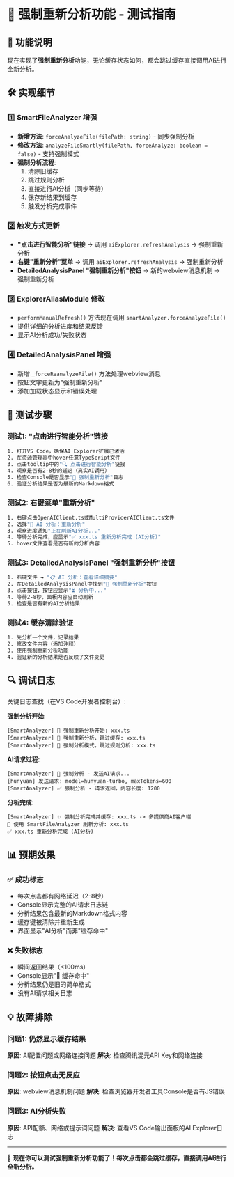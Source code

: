 # 🔄 强制重新分析功能 - 测试指南

## 🎯 功能说明

现在实现了**强制重新分析**功能，无论缓存状态如何，都会跳过缓存直接调用AI进行全新分析。

## 🛠️ 实现细节

### 1️⃣ SmartFileAnalyzer 增强
- **新增方法**: `forceAnalyzeFile(filePath: string)` - 同步强制分析
- **修改方法**: `analyzeFileSmartly(filePath, forceAnalyze: boolean = false)` - 支持强制模式
- **强制分析流程**:
  1. 清除旧缓存
  2. 跳过规则分析
  3. 直接进行AI分析（同步等待）
  4. 保存新结果到缓存
  5. 触发分析完成事件

### 2️⃣ 触发方式更新
- **"点击进行智能分析"链接** → 调用 `aiExplorer.refreshAnalysis` → 强制重新分析
- **右键"重新分析"菜单** → 调用 `aiExplorer.refreshAnalysis` → 强制重新分析  
- **DetailedAnalysisPanel "强制重新分析"按钮** → 新的webview消息机制 → 强制重新分析

### 3️⃣ ExplorerAliasModule 修改
- `performManualRefresh()` 方法现在调用 `smartAnalyzer.forceAnalyzeFile()`
- 提供详细的分析进度和结果反馈
- 显示AI分析成功/失败状态

### 4️⃣ DetailedAnalysisPanel 增强  
- 新增 `_forceReanalyzeFile()` 方法处理webview消息
- 按钮文字更新为"强制重新分析"
- 添加加载状态显示和错误处理

## 🧪 测试步骤

### 测试1: "点击进行智能分析"链接
```bash
1. 打开VS Code，确保AI Explorer扩展已激活
2. 在资源管理器中hover任意TypeScript文件
3. 点击tooltip中的"🔍 点击进行智能分析"链接
4. 观察是否有2-8秒的延迟（真实AI调用）
5. 检查Console是否显示"🔄 强制重新分析"日志
6. 验证分析结果是否为最新的Markdown格式
```

### 测试2: 右键菜单"重新分析"
```bash
1. 右键点击OpenAIClient.ts或MultiProviderAIClient.ts文件
2. 选择"🔄 AI 分析：重新分析"
3. 观察进度通知"正在刷新AI分析..."
4. 等待分析完成，应显示"✅ xxx.ts 重新分析完成 (AI分析)"
5. hover文件查看是否有新的分析内容
```

### 测试3: DetailedAnalysisPanel "强制重新分析"按钮
```bash
1. 右键文件 → "📋 AI 分析：查看详细摘要"
2. 在DetailedAnalysisPanel中找到"🔄 强制重新分析"按钮
3. 点击按钮，按钮应显示"⏳ 分析中..."
4. 等待2-8秒，面板内容应自动刷新
5. 检查是否有新的AI分析结果
```

### 测试4: 缓存清除验证
```bash
1. 先分析一个文件，记录结果
2. 修改文件内容（添加注释）
3. 使用强制重新分析功能
4. 验证新的分析结果是否反映了文件变更
```

## 🔍 调试日志

关键日志查找（在VS Code开发者控制台）:

**强制分析开始**:
```
[SmartAnalyzer] 🔄 强制重新分析开始: xxx.ts
[SmartAnalyzer] 🔄 强制重新分析，跳过缓存: xxx.ts
[SmartAnalyzer] 🔄 强制分析模式，跳过规则分析: xxx.ts
```

**AI请求过程**:
```
[SmartAnalyzer] 🚀 强制分析 - 发送AI请求...
[hunyuan] 发送请求: model=hunyuan-turbo, maxTokens=600
[SmartAnalyzer] ✅ 强制分析 - 请求返回，内容长度: 1200
```

**分析完成**:
```
[SmartAnalyzer] ✨ 强制分析完成并缓存: xxx.ts -> 多提供商AI客户端
🔄 使用 SmartFileAnalyzer 刷新分析: xxx.ts
✅ xxx.ts 重新分析完成 (AI分析)
```

## 📊 预期效果

### ✅ 成功标志
- 每次点击都有网络延迟（2-8秒）
- Console显示完整的AI请求日志链
- 分析结果包含最新的Markdown格式内容
- 缓存键被清除并重新生成
- 界面显示"AI分析"而非"缓存命中"

### ❌ 失败标志  
- 瞬间返回结果（<100ms）
- Console显示"💾 缓存命中"
- 分析结果仍是旧的简单格式
- 没有AI请求相关日志

## 💡 故障排除

### 问题1: 仍然显示缓存结果
**原因**: AI配置问题或网络连接问题
**解决**: 检查腾讯混元API Key和网络连接

### 问题2: 按钮点击无反应
**原因**: webview消息机制问题
**解决**: 检查浏览器开发者工具Console是否有JS错误

### 问题3: AI分析失败
**原因**: API配额、网络或提示词问题
**解决**: 查看VS Code输出面板的AI Explorer日志

---

**🎯 现在你可以测试强制重新分析功能了！每次点击都会跳过缓存，直接调用AI进行全新分析。**